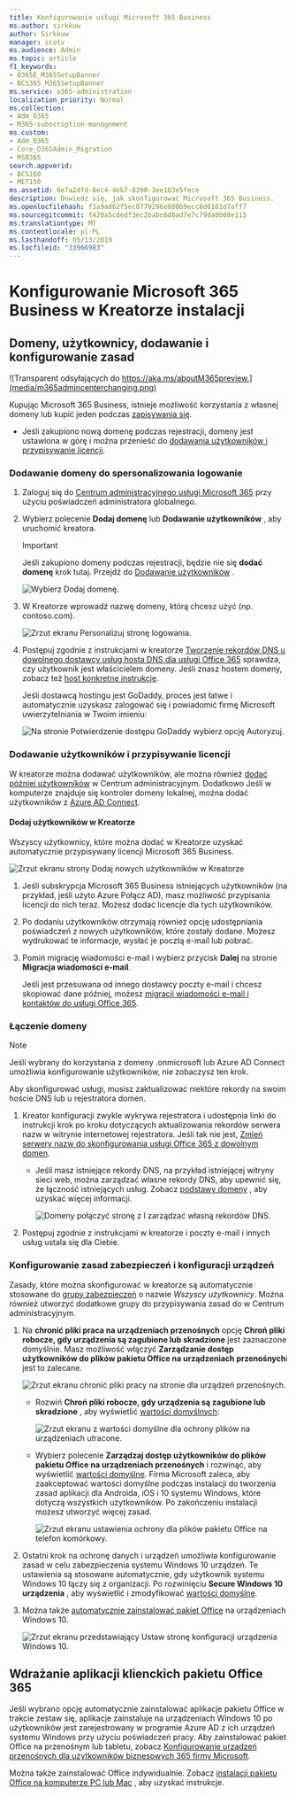 ```yaml
---
title: Konfigurowanie usługi Microsoft 365 Business
ms.author: sirkkuw
author: Sirkkuw
manager: scotv
ms.audience: Admin
ms.topic: article
f1_keywords:
- O365E_M365SetupBanner
- BCS365_M365SetupBanner
ms.service: o365-administration
localization_priority: Normal
ms.collection:
- Adm_O365
- M365-subscription-management
ms.custom:
- Adm_O365
- Core_O365Admin_Migration
- MSB365
search.appverid:
- BCS160
- MET150
ms.assetid: 6e7a2dfd-8ec4-4eb7-8390-3ee103e5fece
description: Dowiedz się, jak skonfigurować Microsoft 365 Business.
ms.openlocfilehash: f3a9ad62f5ec8779296e800b9ecc8d6181d7aff7
ms.sourcegitcommit: f420a5cdedf3ec2babc6d8ad7e7c79da0b08e115
ms.translationtype: MT
ms.contentlocale: pl-PL
ms.lasthandoff: 05/13/2019
ms.locfileid: "33966983"
---
```

# <a name="set-up-microsoft-365-business-in-the-setup-wizard"></a>Konfigurowanie Microsoft 365 Business w Kreatorze instalacji

## <a name="add-your-domain-users-and-set-up-policies"></a>Domeny, użytkownicy, dodawanie i konfigurowanie zasad

![Transparent odsyłających do https://aka.ms/aboutM365preview.](media/m365admincenterchanging.png)

Kupując Microsoft 365 Business, istnieje możliwość korzystania z własnej domeny lub kupić jeden podczas [zapisywania się](sign-up.md).

- Jeśli zakupiono nową domenę podczas rejestracji, domeny jest ustawiona w górę i można przenieść do [dodawania użytkowników i przypisywanie licencji](#add-users-and-assign-licenses).

### <a name="add-your-domain-to-personalize-sign-in"></a>Dodawanie domeny do spersonalizowania logowanie

1. Zaloguj się do [Centrum administracyjnego usługi Microsoft 365](https://admin.microsoft.com) przy użyciu poświadczeń administratora globalnego. 

2. Wybierz polecenie **Dodaj domenę** lub **Dodawanie użytkowników** , aby uruchomić kreatora.
    > [!IMPORTANT]
    > Jeśli zakupiono domeny podczas rejestracji, będzie nie się **dodać domenę** krok tutaj. Przejdź do [Dodawanie użytkowników](#add-users-and-assign-licenses) .

    ![Wybierz Dodaj domenę.](media/addadomainadmincenter.png)
    
3. W Kreatorze wprowadź nazwę domeny, którą chcesz użyć (np. contoso.com).


    ![Zrzut ekranu Personalizuj stronę logowania.](media/personalizesignin.png)

    
4. Postępuj zgodnie z instrukcjami w kreatorze [Tworzenie rekordów DNS u dowolnego dostawcy usług hosta DNS dla usługi Office 365](https://docs.microsoft.com/office365/admin/get-help-with-domains/create-dns-records-at-any-dns-hosting-provider) sprawdza, czy użytkownik jest właścicielem domeny. Jeśli znasz hostem domeny, zobacz też [host konkretne instrukcje](https://docs.microsoft.com/office365/admin/get-help-with-domains/set-up-your-domain-host-specific-instructions).

    Jeśli dostawcą hostingu jest GoDaddy, proces jest łatwe i automatycznie uzyskasz zalogować się i powiadomić firmę Microsoft uwierzytelniania w Twoim imieniu:

    ![Na stronie Potwierdzenie dostępu GoDaddy wybierz opcję Autoryzuj.](media/godaddyauth.png)

### <a name="add-users-and-assign-licenses"></a>Dodawanie użytkowników i przypisywanie licencji

W kreatorze można dodawać użytkowników, ale można również [dodać później użytkowników](add-users-m365b.md) w Centrum administracyjnym. Dodatkowo Jeśli w komputerze znajduje się kontroler domeny lokalnej, można dodać użytkowników z [Azure AD Connect](https://docs.microsoft.com/azure/active-directory/hybrid/how-to-connect-install-express).

#### <a name="add-users-in-the-wizard"></a>Dodaj użytkowników w Kreatorze

Wszyscy użytkownicy, które można dodać w Kreatorze uzyskać automatycznie przypisywany licencji Microsoft 365 Business.

![Zrzut ekranu strony Dodaj nowych użytkowników w Kreatorze](media/addnewuserspage.png)

1. Jeśli subskrypcja Microsoft 365 Business istniejących użytkowników (na przykład, jeśli użyto Azure Połącz AD), masz możliwość przypisania licencji do nich teraz. Możesz dodać licencje dla tych użytkowników.

3. Po dodaniu użytkowników otrzymają również opcję udostępniania poświadczeń z nowych użytkowników, które zostały dodane. Możesz wydrukować te informacje, wysłać je pocztą e-mail lub pobrać.

4. Pomiń migrację wiadomości e-mail i wybierz przycisk **Dalej** na stronie **Migracja wiadomości e-mail**. 

    Jeśli jest przesuwana od innego dostawcy poczty e-mail i chcesz skopiować dane później, możesz [migracji wiadomości e-mail i kontaktów do usługi Office 365](https://support.office.com/article/a3e3bddb-582e-4133-8670-e61b9f58627e).


### <a name="connect-your-domain"></a>Łączenie domeny

> [!NOTE]
> Jeśli wybrany do korzystania z domeny .onmicrosoft lub Azure AD Connect umożliwia konfigurowanie użytkowników, nie zobaczysz ten krok.
  
Aby skonfigurować usługi, musisz zaktualizować niektóre rekordy na swoim hoście DNS lub u rejestratora domen.
  
1. Kreator konfiguracji zwykle wykrywa rejestratora i udostępnia linki do instrukcji krok po kroku dotyczących aktualizowania rekordów serwera nazw w witrynie internetowej rejestratora. Jeśli tak nie jest, [Zmień serwery nazw do skonfigurowania usługi Office 365 z dowolnym domen](https://support.office.com/article/a8b487a9-2a45-4581-9dc4-5d28a47010a2). 

    - Jeśli masz istniejące rekordy DNS, na przykład istniejącej witryny sieci web, można zarządzać własne rekordy DNS, aby upewnić się, że łączność istniejących usług. Zobacz [podstawy domeny](https://docs.microsoft.com/office365/admin/get-help-with-domains/dns-basics) , aby uzyskać więcej informacji.

        ![Domeny połączyć stronę z I zarządzać własną rekordów DNS.](media/connectyourdomainpage.png)

2. Postępuj zgodnie z instrukcjami w kreatorze i poczty e-mail i innych usług ustala się dla Ciebie.

### <a name="set-up-security-policies-and-device-configurations"></a>Konfigurowanie zasad zabezpieczeń i konfiguracji urządzeń 

Zasady, które można skonfigurować w kreatorze są automatycznie stosowane do [grupy zabezpieczeń](https://docs.microsoft.com/office365/admin/create-groups/compare-groups#security-groups) o nazwie *Wszyscy użytkownicy*. Można również utworzyć dodatkowe grupy do przypisywania zasad do w Centrum administracyjnym.

1. Na **chronić pliki praca na urządzeniach przenośnych** opcję **Chroń pliki robocze, gdy urządzenia są zagubione lub skradzione** jest zaznaczone domyślnie. Masz możliwość włączyć **Zarządzanie dostęp użytkowników do plików pakietu Office na urządzeniach przenośnych**i jest to zalecane.

    ![Zrzut ekranu chronić pliki pracy na stronie dla urządzeń przenośnych.](media/protectworkfilesondevices.png)

     - Rozwiń **Chroń pliki robocze, gdy urządzenia są zagubione lub skradzione** , aby wyświetlić [wartości domyślnych](protect-work-files-on-lost-or-stolen-device.md):

        ![Zrzut ekranu z wartości domyślne dla ochrony plików na urządzeniach utracone.](media/protectworkfilesondevicesdefault.png)

    - Wybierz polecenie **Zarządzaj dostęp użytkowników do plików pakietu Office na urządzeniach przenośnych** i rozwinąć, aby wyświetlić [wartości domyślne](manage-user-access-on-mobile-devices.md). Firma Microsoft zaleca, aby zaakceptować wartości domyślne podczas instalacji do tworzenia zasad aplikacji dla Androida, iOS i 10 systemu Windows, które dotyczą wszystkich użytkowników. Po zakończeniu instalacji możesz utworzyć więcej zasad.

        ![Zrzut ekranu ustawienia ochrony dla plików pakietu Office na telefon komórkowy.](media/useraccessonmobile.png)

2. Ostatni krok na ochronę danych i urządzeń umożliwia konfigurowanie zasad w celu zabezpieczenia systemu Windows 10 urządzeń. Te ustawienia są stosowane automatycznie, gdy użytkownik systemu Windows 10 łączy się z organizacji. Po rozwinięciu **Secure Windows 10 urządzenia** , aby wyświetlić i zmodyfikować [wartości domyślne](secure-windows-10-devices.md).
3. Można także [automatycznie zainstalować pakiet Office](install-office-on-windows-10-during-setup.md) na urządzeniach Windows 10.

    ![Zrzut ekranu przedstawiający Ustaw stronę konfiguracji urządzenia Windows 10.](media/setwin10config.png)



## <a name="deploy-office-365-client-apps"></a>Wdrażanie aplikacji klienckich pakietu Office 365

Jeśli wybrano opcję automatycznie zainstalować aplikacje pakietu Office w trakcie zestaw się, aplikacje zainstaluje na urządzeniach Windows 10 po użytkowników jest zarejestrowany w programie Azure AD z ich urządzeń systemu Windows przy użyciu poświadczeń pracy.
Aby zainstalować pakiet Office na przenośnym lub tabletu, zobacz [Konfigurowanie urządzeń przenośnych dla użytkowników biznesowych 365 firmy Microsoft](set-up-mobile-devices.md).

Można także zainstalować Office indywidualnie. Zobacz [instalacji pakietu Office na komputerze PC lub Mac](https://support.office.com/article/4414eaaf-0478-48be-9c42-23adc471665) , aby uzyskać instrukcje.

